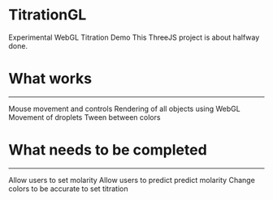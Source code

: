 # TitrationGL
Experimental WebGL Titration Demo
This ThreeJS project is about halfway done.

# What works
_____________
Mouse movement and controls
Rendering of all objects using WebGL
Movement of droplets
Tween between colors 

# What needs to be completed
_________________________
Allow users to set molarity
Allow users to predict predict molarity
Change colors to be accurate to set titration
